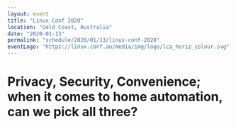 ```yaml
---
layout: event
title: "Linux Conf 2020"
location: "Gold Coast, Australia"
date: "2020-01-13"
permalink: "schedule/2020/01/13/linux-conf-2020"
eventLogo: "https://linux.conf.au/media/img/logo/lca_horiz_colour.svg"
---
```

# Privacy, Security, Convenience; when it comes to home automation, can we pick all three?
